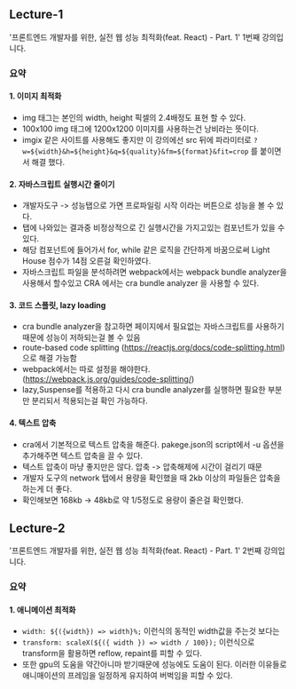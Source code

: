 ## Lecture-1

'프론트엔드 개발자를 위한, 실전 웹 성능 최적화(feat. React) - Part. 1' 1번째 강의입니다.

### 요약

#### 1. 이미지 최적화
- img 태그는 본인의 width, height 픽셀의 2.4배정도 표현 할 수 있다. 
- 100x100 img 태그에 1200x1200 이미지를 사용하는건 낭비라는 뜻이다.
- imgix 같은 사이트를 사용해도 좋지만 이 강의에선 src 뒤에 파라미터로 `?w=${width}&h=${height}&q=${quality}&fm=${format}&fit=crop` 를 붙이면서 해결 했다.

#### 2. 자바스크립트 실행시간 줄이기
- 개발자도구 -> 성능탭으로 가면 프로파일링 시작 이라는 버튼으로 성능을 볼 수 있다.
- 탭에 나와있는 결과중 비정상적으로 긴 실행시간을 가지고있는 컴포넌트가 있을 수 있다.
- 해당 컴포넌트에 들어가서 for, while 같은 로직을 간단하게 바꿈으로써 Light House 점수가 14점 오른걸 확인하였다.
- 자바스크립트 파일을 분석하려면 webpack에서는 webpack bundle analyzer을 사용해서 할수있고 CRA 에서는 cra bundle analyzer 을 사용할 수 있다.

#### 3. 코드 스플릿, lazy loading
- cra bundle analyzer을 참고하면 페이지에서 필요없는 자바스크립트를 사용하기 때문에 성능이 저하되는걸 볼 수 있음
- route-based code splitting (https://reactjs.org/docs/code-splitting.html)으로 해결 가능함
- webpack에서는 따로 설정을 해야한다. (https://webpack.js.org/guides/code-splitting/)
- lazy,Suspense를 적용하고 다시 cra bundle analyzer를 실행하면 필요한 부분만 분리되서 적용되는걸 확인 가능하다.
 
#### 4. 텍스트 압축
- cra에서 기본적으로 텍스트 압축을 해준다. pakege.json의 script에서 -u 옵션을 추가해주면 텍스트 압축을 끌 수 있다.
- 텍스트 압축이 마냥 좋지만은 않다. 압축 -> 압축해제에 시간이 걸리기 때문
- 개발자 도구의 network 탭에서 용량을 확인했을 때 2kb 이상의 파일들은 압축을 하는게 더 좋다.
- 확인해보면 168kb -> 48kb로 약 1/5정도로 용량이 줄은걸 확인했다.

## Lecture-2

'프론트엔드 개발자를 위한, 실전 웹 성능 최적화(feat. React) - Part. 1' 2번째 강의입니다.

### 요약

#### 1. 애니메이션 최적화
- ```width: ${({width}) => width}%;``` 이런식의 동적인 width값을 주는것 보다는
- ```transform: scaleX(${({ width }) => width / 100});``` 이런식으로 transform을 활용하면 reflow, repaint를 피할 수 있다.
- 또한 gpu의 도움을 약간아니마 받기때문에 성능에도 도움이 된다. 이러한 이유들로 애니매이션의 프레임을 일정하게 유지하여 버벅임을 피할 수 있다.

